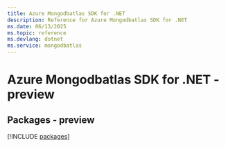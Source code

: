```yaml
---
title: Azure Mongodbatlas SDK for .NET
description: Reference for Azure Mongodbatlas SDK for .NET
ms.date: 06/13/2025
ms.topic: reference
ms.devlang: dotnet
ms.service: mongodbatlas
---
```

# Azure Mongodbatlas SDK for .NET - preview
## Packages - preview
[!INCLUDE [packages](mongodbatlas-index.md)]